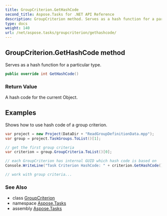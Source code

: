 ```yaml
---
title: GroupCriterion.GetHashCode
second_title: Aspose.Tasks for .NET API Reference
description: GroupCriterion method. Serves as a hash function for a particular type
type: docs
weight: 140
url: /net/aspose.tasks/groupcriterion/gethashcode/
---
```

## GroupCriterion.GetHashCode method

Serves as a hash function for a particular type.

```csharp
public override int GetHashCode()
```

### Return Value

A hash code for the current Object.

## Examples

Shows how to use hash code of a group criterion.

```csharp
var project = new Project(DataDir + "ReadGroupDefinitionData.mpp");
var group = project.TaskGroups.ToList()[1];

// get the first group criteria
var criterion = group.GroupCriteria.ToList()[0];

// each GroupCriterion has internal GUID which hash code is based on
Console.WriteLine("Task Criterion HashCode: " + criterion.GetHashCode());

// work with group criteria...
```

### See Also

* class [GroupCriterion](../)
* namespace [Aspose.Tasks](../../groupcriterion/)
* assembly [Aspose.Tasks](../../../)


